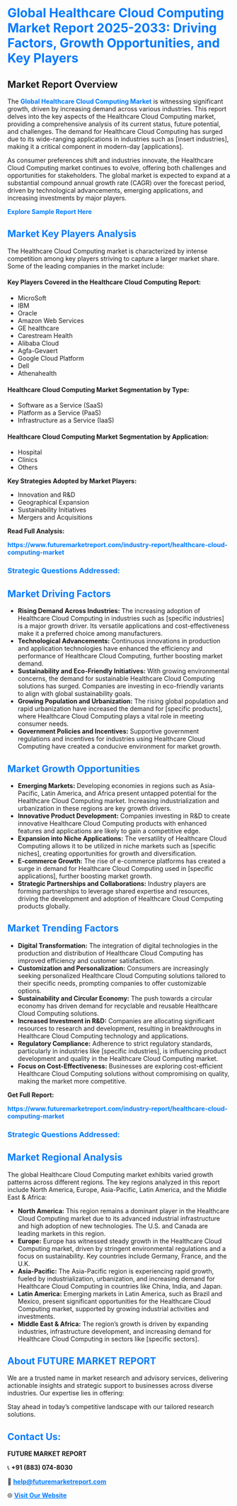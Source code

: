 <h1 style="color: #007BFF;">Global Healthcare Cloud Computing Market Report 2025-2033: Driving Factors, Growth Opportunities, and Key Players</h1>

<section id="overview">
<h2>Market Report Overview</h2>
<p>The <a href="https://www.futuremarketreport.com/industry-report/healthcare-cloud-computing-market" style="color: #007BFF; text-decoration: none;"><strong>Global Healthcare Cloud Computing Market</strong></a> is witnessing significant growth, driven by increasing demand across various industries. This report delves into the key aspects of the Healthcare Cloud Computing market, providing a comprehensive analysis of its current status, future potential, and challenges. The demand for Healthcare Cloud Computing has surged due to its wide-ranging applications in industries such as [insert industries], making it a critical component in modern-day [applications].</p>
<p>As consumer preferences shift and industries innovate, the Healthcare Cloud Computing market continues to evolve, offering both challenges and opportunities for stakeholders. The global market is expected to expand at a substantial compound annual growth rate (CAGR) over the forecast period, driven by technological advancements, emerging applications, and increasing investments by major players.</p>
</section>

<section id="overview">
<p><a href="https://www.futuremarketreport.com/request-sample/reportId=28783" style="color: #007BFF; text-decoration: none;"><strong>Explore Sample Report Here</strong></a></p>
</section>

<section id="key-players">
<h2 style="color: #007BFF;">Market Key Players Analysis</h2>
<p>The Healthcare Cloud Computing market is characterized by intense competition among key players striving to capture a larger market share. Some of the leading companies in the market include:</p>
<h4>Key Players Covered in the Healthcare Cloud Computing Report:</h4>
<ul><li>MicroSoft</li><li>IBM</li><li>Oracle</li><li>Amazon Web Services</li><li>GE healthcare</li><li>Carestream Health</li><li>Alibaba Cloud</li><li>Agfa-Gevaert</li><li>Google Cloud Platform</li><li>Dell</li><li>Athenahealth</li></ul>
<h4>Healthcare Cloud Computing Market Segmentation by Type:</h4>
<ul><li>Software as a Service (SaaS)</li><li>Platform as a Service (PaaS)</li><li>Infrastructure as a Service (IaaS)</li></ul>

<h4>Healthcare Cloud Computing Market Segmentation by Application:</h4>
<ul><li>Hospital</li><li>Clinics</li><li>Others</li></ul>
<p><strong>Key Strategies Adopted by Market Players:</strong></p>
<ul>
<li>Innovation and R&D</li>
<li>Geographical Expansion</li>
<li>Sustainability Initiatives</li>
<li>Mergers and Acquisitions</li>
</ul>
</section>

<section>
<p><strong>Read Full Analysis: </strong></p><a href="https://www.futuremarketreport.com/industry-report/healthcare-cloud-computing-market" style="color: #007BFF; text-decoration: none;"><strong>https://www.futuremarketreport.com/industry-report/healthcare-cloud-computing-market</strong></a>
<h3 style="color: #007BFF;">Strategic Questions Addressed:</h3>
</section>

<section id="driving-factors">
<h2 style="color: #007BFF;">Market Driving Factors</h2>
<ul>
<li><strong>Rising Demand Across Industries:</strong> The increasing adoption of Healthcare Cloud Computing in industries such as [specific industries] is a major growth driver. Its versatile applications and cost-effectiveness make it a preferred choice among manufacturers.</li>
<li><strong>Technological Advancements:</strong> Continuous innovations in production and application technologies have enhanced the efficiency and performance of Healthcare Cloud Computing, further boosting market demand.</li>
<li><strong>Sustainability and Eco-Friendly Initiatives:</strong> With growing environmental concerns, the demand for sustainable Healthcare Cloud Computing solutions has surged. Companies are investing in eco-friendly variants to align with global sustainability goals.</li>
<li><strong>Growing Population and Urbanization:</strong> The rising global population and rapid urbanization have increased the demand for [specific products], where Healthcare Cloud Computing plays a vital role in meeting consumer needs.</li>
<li><strong>Government Policies and Incentives:</strong> Supportive government regulations and incentives for industries using Healthcare Cloud Computing have created a conducive environment for market growth.</li>
</ul>
</section>

<section id="growth-opportunities">
<h2 style="color: #007BFF;">Market Growth Opportunities</h2>
<ul>
<li><strong>Emerging Markets:</strong> Developing economies in regions such as Asia-Pacific, Latin America, and Africa present untapped potential for the Healthcare Cloud Computing market. Increasing industrialization and urbanization in these regions are key growth drivers.</li>
<li><strong>Innovative Product Development:</strong> Companies investing in R&D to create innovative Healthcare Cloud Computing products with enhanced features and applications are likely to gain a competitive edge.</li>
<li><strong>Expansion into Niche Applications:</strong> The versatility of Healthcare Cloud Computing allows it to be utilized in niche markets such as [specific niches], creating opportunities for growth and diversification.</li>
<li><strong>E-commerce Growth:</strong> The rise of e-commerce platforms has created a surge in demand for Healthcare Cloud Computing used in [specific applications], further boosting market growth.</li>
<li><strong>Strategic Partnerships and Collaborations:</strong> Industry players are forming partnerships to leverage shared expertise and resources, driving the development and adoption of Healthcare Cloud Computing products globally.</li>
</ul>
</section>

<section id="trending-factors">
<h2 style="color: #007BFF;">Market Trending Factors</h2>
<ul>
<li><strong>Digital Transformation:</strong> The integration of digital technologies in the production and distribution of Healthcare Cloud Computing has improved efficiency and customer satisfaction.</li>
<li><strong>Customization and Personalization:</strong> Consumers are increasingly seeking personalized Healthcare Cloud Computing solutions tailored to their specific needs, prompting companies to offer customizable options.</li>
<li><strong>Sustainability and Circular Economy:</strong> The push towards a circular economy has driven demand for recyclable and reusable Healthcare Cloud Computing solutions.</li>
<li><strong>Increased Investment in R&D:</strong> Companies are allocating significant resources to research and development, resulting in breakthroughs in Healthcare Cloud Computing technology and applications.</li>
<li><strong>Regulatory Compliance:</strong> Adherence to strict regulatory standards, particularly in industries like [specific industries], is influencing product development and quality in the Healthcare Cloud Computing market.</li>
<li><strong>Focus on Cost-Effectiveness:</strong> Businesses are exploring cost-efficient Healthcare Cloud Computing solutions without compromising on quality, making the market more competitive.</li>
</ul>
</section>

<section>
<p><strong>Get Full Report: </strong></p><a href="https://www.futuremarketreport.com/industry-report/healthcare-cloud-computing-market" style="color: #007BFF; text-decoration: none;"><strong>https://www.futuremarketreport.com/industry-report/healthcare-cloud-computing-market</strong></a>
<h3 style="color: #007BFF;">Strategic Questions Addressed:</h3>
</section>


<section id="regional-analysis">
<h2 style="color: #007BFF;">Market Regional Analysis</h2>
<p>The global Healthcare Cloud Computing market exhibits varied growth patterns across different regions. The key regions analyzed in this report include North America, Europe, Asia-Pacific, Latin America, and the Middle East & Africa:</p>
<ul>
<li><strong>North America:</strong> This region remains a dominant player in the Healthcare Cloud Computing market due to its advanced industrial infrastructure and high adoption of new technologies. The U.S. and Canada are leading markets in this region.</li>
<li><strong>Europe:</strong> Europe has witnessed steady growth in the Healthcare Cloud Computing market, driven by stringent environmental regulations and a focus on sustainability. Key countries include Germany, France, and the U.K.</li>
<li><strong>Asia-Pacific:</strong> The Asia-Pacific region is experiencing rapid growth, fueled by industrialization, urbanization, and increasing demand for Healthcare Cloud Computing in countries like China, India, and Japan.</li>
<li><strong>Latin America:</strong> Emerging markets in Latin America, such as Brazil and Mexico, present significant opportunities for the Healthcare Cloud Computing market, supported by growing industrial activities and investments.</li>
<li><strong>Middle East & Africa:</strong> The region’s growth is driven by expanding industries, infrastructure development, and increasing demand for Healthcare Cloud Computing in sectors like [specific sectors].</li>
</ul>
</section>

<footer>
<h2 style="color: #007BFF;">About FUTURE MARKET REPORT</h2>
<p>We are a trusted name in market research and advisory services, delivering actionable insights and strategic support to businesses across diverse industries. Our expertise lies in offering:</p>

<p>Stay ahead in today’s competitive landscape with our tailored research solutions.</p>

<h2 style="color: #007BFF;">Contact Us:</h2>
<p><strong>FUTURE MARKET REPORT</strong></p>
<p>📞 <strong>+91 (883) 074-8030</strong></p>
<p>📧 <strong><a href="mailto:help@futuremarketreport.com" style="color: #007BFF;">help@futuremarketreport.com</a></strong></p>
<p>🌐 <strong><a href="https://www.futuremarketreport.com/" style="color: #007BFF;">Visit Our Website</a></strong></p>
</footer>